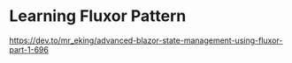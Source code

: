 #  Learning Fluxor Pattern
https://dev.to/mr_eking/advanced-blazor-state-management-using-fluxor-part-1-696

